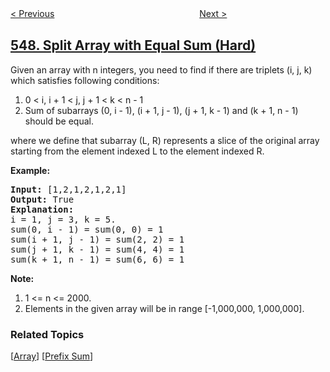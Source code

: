 <!--|This file generated by command(leetcode description); DO NOT EDIT.    |-->
<!--+----------------------------------------------------------------------+-->
<!--|@author    openset <openset.wang@gmail.com>                           |-->
<!--|@link      https://github.com/openset                                 |-->
<!--|@home      https://github.com/openset/leetcode                        |-->
<!--+----------------------------------------------------------------------+-->

[< Previous](../number-of-provinces "Number of Provinces")
　　　　　　　　　　　　　　　　
[Next >](../binary-tree-longest-consecutive-sequence-ii "Binary Tree Longest Consecutive Sequence II")

## [548. Split Array with Equal Sum (Hard)](https://leetcode.com/problems/split-array-with-equal-sum "将数组分割成和相等的子数组")

<p>
Given an array with n integers, you need to find if there are triplets  (i, j, k) which satisfies following conditions:
<ol>
<li> 0 < i, i + 1 < j, j + 1 < k < n - 1 </li>
<li> Sum of subarrays (0, i - 1), (i + 1, j - 1), (j + 1, k - 1) and (k + 1, n - 1) should be equal. </li>
</ol>
where we define that subarray (L, R) represents a slice of the original array starting from the element indexed L to the element indexed R.
</p>

<p><b>Example:</b><br />
<pre>
<b>Input:</b> [1,2,1,2,1,2,1]
<b>Output:</b> True
<b>Explanation:</b>
i = 1, j = 3, k = 5. 
sum(0, i - 1) = sum(0, 0) = 1
sum(i + 1, j - 1) = sum(2, 2) = 1
sum(j + 1, k - 1) = sum(4, 4) = 1
sum(k + 1, n - 1) = sum(6, 6) = 1
</pre>
</p>

<b>Note:</b>
<ol>
<li> 1 <= n <= 2000. </li>
<li> Elements in the given array will be in range [-1,000,000, 1,000,000]. </li>
</ol>

### Related Topics
  [[Array](../../tag/array/README.md)]
  [[Prefix Sum](../../tag/prefix-sum/README.md)]

